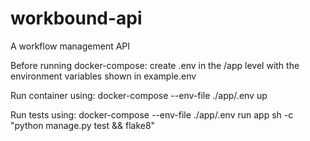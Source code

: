 # workbound-api
A workflow management API

Before running docker-compose:
  create .env in the /app level with the environment variables shown in example.env

Run container using:
  docker-compose --env-file ./app/.env up

Run tests using:
  docker-compose --env-file ./app/.env run app sh -c "python manage.py test && flake8"